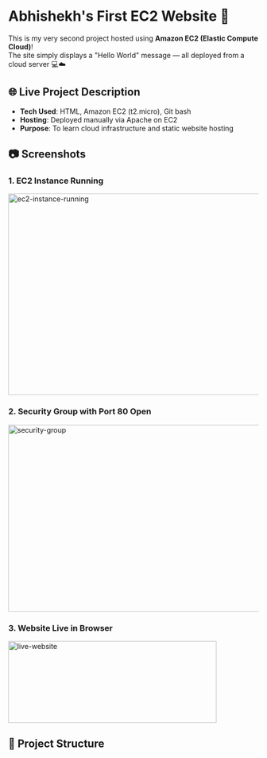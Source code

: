 

# Abhishekh's First EC2 Website 🚀

This is my very second project hosted using **Amazon EC2 (Elastic Compute Cloud)**!  
The site simply displays a "Hello World" message — all deployed from a cloud server 💻☁️

## 🌐 Live Project Description
- **Tech Used**: HTML, Amazon EC2 (t2.micro), Git bash
- **Hosting**: Deployed manually via Apache on EC2
- **Purpose**: To learn cloud infrastructure and static website hosting

## 📷 Screenshots

### 1. EC2 Instance Running
<img width="959" height="405" alt="ec2-instance-running" src="https://github.com/user-attachments/assets/a1d62db1-8d53-4fb0-9baf-9a1bd8f22a0c" />

### 2. Security Group with Port 80 Open
<img width="947" height="376" alt="security-group" src="https://github.com/user-attachments/assets/d7d1bdf3-519e-47fa-b28a-bad3c1499793" />


### 3. Website Live in Browser

<img width="419" height="165" alt="live-website" src="https://github.com/user-attachments/assets/7b27bc9d-aaf4-4169-be86-08d6c602ef4d" />

## 📁 Project Structure

